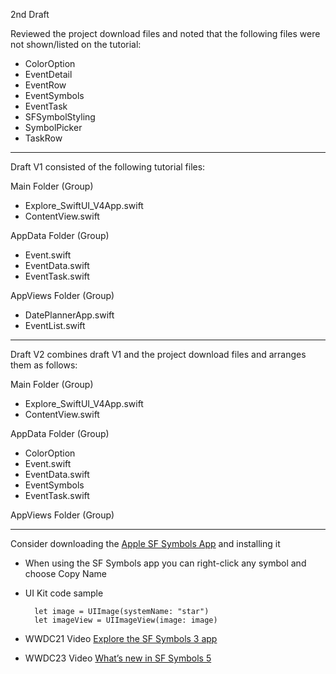 2nd Draft

Reviewed the project download files and noted that the following files were not shown/listed on the tutorial:
* ColorOption
* EventDetail
* EventRow
* EventSymbols
* EventTask
* SFSymbolStyling
* SymbolPicker
* TaskRow

- - - -

Draft V1 consisted of the following tutorial files:

Main Folder (Group)
* Explore_SwiftUI_V4App.swift
* ContentView.swift

AppData Folder (Group)
* Event.swift
* EventData.swift
* EventTask.swift

AppViews Folder (Group)
* DatePlannerApp.swift
* EventList.swift

- - - - 

Draft V2 combines draft V1 and the project download files and arranges them as follows:

Main Folder (Group)
* Explore_SwiftUI_V4App.swift
* ContentView.swift

AppData Folder (Group)
* ColorOption
* Event.swift
* EventData.swift
* EventSymbols
* EventTask.swift

AppViews Folder (Group)

- - - - 

Consider downloading the [Apple SF Symbols App](https://developer.apple.com/sf-symbols/) and installing it

* When using the SF Symbols app you can right-click any symbol and choose Copy Name
* UI Kit code sample

        let image = UIImage(systemName: "star")
        let imageView = UIImageView(image: image)

* WWDC21 Video [Explore the SF Symbols 3 app](https://developer.apple.com/videos/play/wwdc2021/10288/)
* WWDC23 Video [What’s new in SF Symbols 5](https://developer.apple.com/videos/play/wwdc2023/10197) 
